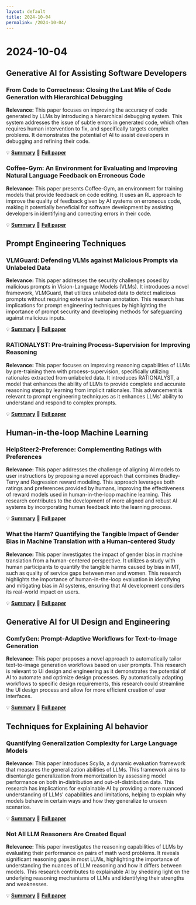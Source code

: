 ```yaml
---
layout: default
title: 2024-10-04
permalink: /2024-10-04/
---
```


# 2024-10-04

## Generative AI for Assisting Software Developers

### From Code to Correctness: Closing the Last Mile of Code Generation with Hierarchical Debugging

**Relevance:** This paper focuses on improving the accuracy of code generated by LLMs by introducing a hierarchical debugging system. This system addresses the issue of subtle errors in generated code, which often requires human intervention to fix, and specifically targets complex problems. It demonstrates the potential of AI to assist developers in debugging and refining their code.

💡 **[Summary](2410.01215.html)** 📄 **[Full paper](https://arxiv.org/pdf/2410.01215)**

### Coffee-Gym: An Environment for Evaluating and Improving Natural Language Feedback on Erroneous Code

**Relevance:** This paper presents Coffee-Gym, an environment for training models that provide feedback on code editing. It uses an RL approach to improve the quality of feedback given by AI systems on erroneous code, making it potentially beneficial for software development by assisting developers in identifying and correcting errors in their code.

💡 **[Summary](2409.19715.html)** 📄 **[Full paper](https://arxiv.org/pdf/2409.19715)**

## Prompt Engineering Techniques

### VLMGuard: Defending VLMs against Malicious Prompts via Unlabeled Data

**Relevance:** This paper addresses the security challenges posed by malicious prompts in Vision-Language Models (VLMs). It introduces a novel framework, VLMGuard, that utilizes unlabeled data to detect malicious prompts without requiring extensive human annotation. This research has implications for prompt engineering techniques by highlighting the importance of prompt security and developing methods for safeguarding against malicious inputs.

💡 **[Summary](2410.00296.html)** 📄 **[Full paper](https://arxiv.org/pdf/2410.00296)**

### RATIONALYST: Pre-training Process-Supervision for Improving Reasoning

**Relevance:** This paper focuses on improving reasoning capabilities of LLMs by pre-training them with process-supervision, specifically utilizing rationales extracted from unlabeled data. It introduces RATIONALYST, a model that enhances the ability of LLMs to provide complete and accurate reasoning steps by learning from implicit rationales. This advancement is relevant to prompt engineering techniques as it enhances LLMs' ability to understand and respond to complex prompts.

💡 **[Summary](2410.01044.html)** 📄 **[Full paper](https://arxiv.org/pdf/2410.01044)**

## Human-in-the-loop Machine Learning

### HelpSteer2-Preference: Complementing Ratings with Preferences

**Relevance:** This paper addresses the challenge of aligning AI models to user instructions by proposing a novel approach that combines Bradley-Terry and Regression reward modeling. This approach leverages both ratings and preferences provided by humans, improving the effectiveness of reward models used in human-in-the-loop machine learning. This research contributes to the development of more aligned and robust AI systems by incorporating human feedback into the learning process.

💡 **[Summary](2410.01257.html)** 📄 **[Full paper](https://arxiv.org/pdf/2410.01257)**

### What the Harm? Quantifying the Tangible Impact of Gender Bias in Machine Translation with a Human-centered Study

**Relevance:** This paper investigates the impact of gender bias in machine translation from a human-centered perspective. It utilizes a study with human participants to quantify the tangible harms caused by bias in MT, such as quality of service gaps between men and women. This research highlights the importance of human-in-the-loop evaluation in identifying and mitigating bias in AI systems, ensuring that AI development considers its real-world impact on users.

💡 **[Summary](2410.00545.html)** 📄 **[Full paper](https://arxiv.org/pdf/2410.00545)**

## Generative AI for UI Design and Engineering

### ComfyGen: Prompt-Adaptive Workflows for Text-to-Image Generation

**Relevance:** This paper proposes a novel approach to automatically tailor text-to-image generation workflows based on user prompts. This research is relevant to UI design and engineering as it demonstrates the potential of AI to automate and optimize design processes. By automatically adapting workflows to specific design requirements, this research could streamline the UI design process and allow for more efficient creation of user interfaces.

💡 **[Summary](2410.01731.html)** 📄 **[Full paper](https://arxiv.org/pdf/2410.01731)**

## Techniques for Explaining AI behavior

### Quantifying Generalization Complexity for Large Language Models

**Relevance:** This paper introduces Scylla, a dynamic evaluation framework that measures the generalization abilities of LLMs. This framework aims to disentangle generalization from memorization by assessing model performance on both in-distribution and out-of-distribution data. This research has implications for explainable AI by providing a more nuanced understanding of LLMs' capabilities and limitations, helping to explain why models behave in certain ways and how they generalize to unseen scenarios.

💡 **[Summary](2410.01769.html)** 📄 **[Full paper](https://arxiv.org/pdf/2410.01769)**

### Not All LLM Reasoners Are Created Equal

**Relevance:** This paper investigates the reasoning capabilities of LLMs by evaluating their performance on pairs of math word problems. It reveals significant reasoning gaps in most LLMs, highlighting the importance of understanding the nuances of LLM reasoning and how it differs between models. This research contributes to explainable AI by shedding light on the underlying reasoning mechanisms of LLMs and identifying their strengths and weaknesses.

💡 **[Summary](2410.01748.html)** 📄 **[Full paper](https://arxiv.org/pdf/2410.01748)**

